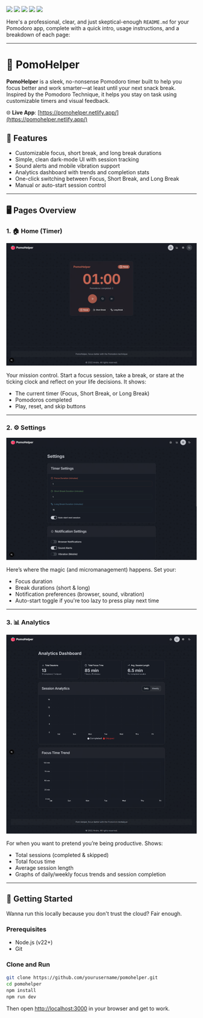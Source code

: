 <img src="https://img.shields.io/badge/Node-v22-green"/> <img src="https://img.shields.io/badge/TypeScript-5.0-darkblue"/> <img src="https://img.shields.io/badge/React-v18.2.0-blue"/> <img src="https://img.shields.io/badge/HTML-5-orange"/> <img src="https://img.shields.io/badge/CSS-3-purple"/> 

Here's a professional, clear, and just skeptical-enough `README.md` for your Pomodoro app, complete with a quick intro, usage instructions, and a breakdown of each page:

---

# 🍅 PomoHelper

**PomoHelper** is a sleek, no-nonsense Pomodoro timer built to help you focus better and work smarter—at least until your next snack break. Inspired by the Pomodoro Technique, it helps you stay on task using customizable timers and visual feedback.

🌐 **Live App**: [https://pomohelper.netlify.app/](https://pomohelper.netlify.app/)

## 🔧 Features

* Customizable focus, short break, and long break durations
* Simple, clean dark-mode UI with session tracking
* Sound alerts and mobile vibration support
* Analytics dashboard with trends and completion stats
* One-click switching between Focus, Short Break, and Long Break
* Manual or auto-start session control

---

## 🖥 Pages Overview

### 1. 🏠 Home (Timer)

![Home](https://raw.githubusercontent.com/andre-moura/images/refs/heads/main/pomo-helper/home.png)

Your mission control. Start a focus session, take a break, or stare at the ticking clock and reflect on your life decisions. It shows:

* The current timer (Focus, Short Break, or Long Break)
* Pomodoros completed
* Play, reset, and skip buttons

---

### 2. ⚙️ Settings

![Settings](https://raw.githubusercontent.com/andre-moura/images/refs/heads/main/pomo-helper/settings.png)

Here’s where the magic (and micromanagement) happens. Set your:

* Focus duration
* Break durations (short & long)
* Notification preferences (browser, sound, vibration)
* Auto-start toggle if you're too lazy to press play next time

---

### 3. 📊 Analytics

![Analytics](https://raw.githubusercontent.com/andre-moura/images/refs/heads/main/pomo-helper/analytics.png)

For when you want to pretend you’re being productive. Shows:

* Total sessions (completed & skipped)
* Total focus time
* Average session length
* Graphs of daily/weekly focus trends and session completion

---

## 🚀 Getting Started

Wanna run this locally because you don't trust the cloud? Fair enough.

### Prerequisites

* Node.js (v22+)
* Git

### Clone and Run

```bash
git clone https://github.com/yourusername/pomohelper.git
cd pomohelper
npm install
npm run dev
```

Then open [http://localhost:3000](http://localhost:3000) in your browser and get to work.
